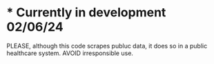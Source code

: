 <h1>* Currently in development 02/06/24</h1>
<p>PLEASE, although this code scrapes publuc data, it does so in a public healthcare system. AVOID irresponsible use.</p>
